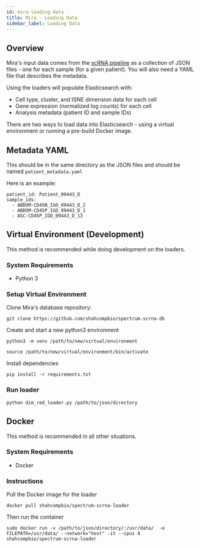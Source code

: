 ```yaml
---
id: mira-loading-data
title: Mira - Loading Data
sidebar_label: Loading Data
---
```


## Overview

Mira's input data comes from the [scRNA pipeline](https://github.com/shahcompbio/SCRNApipeline) as a collection of JSON files - one for each sample (for a given patient). You will also need a YAML file that describes the metadata.

Using the loaders will populate Elasticsearch with:

- Cell type, cluster, and tSNE dimension data for each cell
- Gene expression (normalized log counts) for each cell
- Analysis metadata (patient ID and sample IDs)

There are two ways to load data into Elasticsearch - using a virtual environment or running a pre-build Docker image.

## Metadata YAML

This should be in the same directory as the JSON files and should be named `patient_metadata.yaml`

Here is an example:

```
patient_id: Patient_09443_D
sample_ids:
  - ABDOM-CD45N_IGO_09443_D_2
  - ABDOM-CD45P_IGO_09443_D_1
  - ASC-CD45P_IGO_09443_D_13
```

## Virtual Environment (Development)

This method is recommended while doing development on the loaders.

### System Requirements

- Python 3

### Setup Virtual Environment

Clone Mira's database repository:

```
git clone https://github.com/shahcompbio/spectrum-scrna-db
```

Create and start a new python3 environment

```
python3 -m venv /path/to/new/virtual/environment

source /path/to/new/virtual/environment/bin/activate
```

Install dependencies

```
pip install -r requirements.txt
```

### Run loader

```
python dim_red_loader.py /path/to/json/directory
```

## Docker

This method is recommended in all other situations.

### System Requirements

- Docker

### Instructions

Pull the Docker image for the loader

```
docker pull shahcompbio/spectrum-scrna-loader
```

Then run the container

```
sudo docker run -v /path/to/json/directory/:/usr/data/  -e FILEPATH=/usr/data/ --network="host" -it --cpus 4 shahcompbio/spectrum-scrna-loader
```
